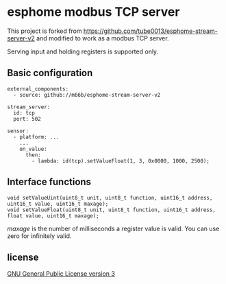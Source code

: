 # esphome modbus TCP server

This project is forked from https://github.com/tube0013/esphome-stream-server-v2 and modified to work as a modbus TCP server.

Serving input and holding registers is supported only.

Basic configuration
-------------------


```
external_components:
  - source: github://m66b/esphome-stream-server-v2

stream_server:
  id: tcp
  port: 502

sensor:
  - platform: ...
    ...
    on_value:
      then:
        - lambda: id(tcp).setValueFloat(1, 3, 0x0000, 1000, 2500);
```

Interface functions
-------------------

```
void setValueUint(uint8_t unit, uint8_t function, uint16_t address, uint16_t value, uint16_t maxage);
void setValueFloat(uint8_t unit, uint8_t function, uint16_t address, float value, uint16_t maxage);
```

*maxage* is the number of milliseconds a register value is valid. You can use zero for infinitely valid.

license
-------

[GNU General Public License version 3](https://github.com/M66B/esphome-stream-server-v2/blob/main/LICENSE.txt)
